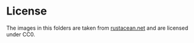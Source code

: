 # License

The images in this folders are taken from [rustacean.net](https://rustacean.net/) and are licensed under CC0.

